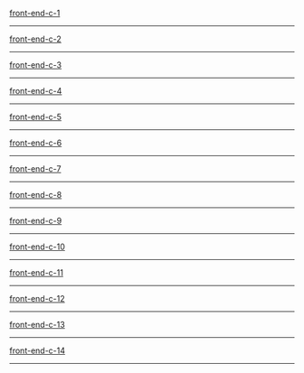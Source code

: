 [front-end-c-1](https://front-end-c-1.netlify.app/) <hr/>
[front-end-c-2](https://front-end-c-2.netlify.app/) <hr/>
[front-end-c-3](https://front-end-c-3.netlify.app/) <hr/>
[front-end-c-4](https://front-end-c-4.netlify.app/) <hr/>
[front-end-c-5](https://front-end-c-5.netlify.app/) <hr/>
[front-end-c-6](https://front-end-c-6.netlify.app/) <hr/>
[front-end-c-7](https://front-end-c-7.netlify.app/) <hr/>
[front-end-c-8](https://front-end-c-8.netlify.app/) <hr/>
[front-end-c-9](https://front-end-c-9.netlify.app/) <hr/>
[front-end-c-10](https://front-end-c-10.netlify.app/) <hr/>
[front-end-c-11](https://front-end-c-11.netlify.app/) <hr/>
[front-end-c-12](https://front-end-c-12.netlify.app/) <hr/>
[front-end-c-13](https://front-end-c-13.netlify.app/) <hr/>
[front-end-c-14](https://front-end-c-14.netlify.app/) <hr/>

